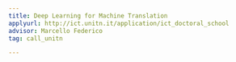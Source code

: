 ```yaml
---
title: Deep Learning for Machine Translation
applyurl: http://ict.unitn.it/application/ict_doctoral_school
advisor: Marcello Federico
tag: call_unitn

---
```

